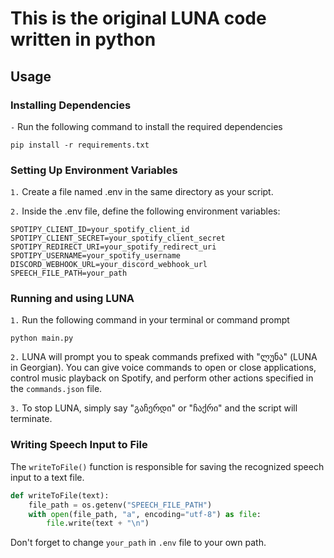 # This is the original LUNA code written in python

## Usage
### Installing Dependencies
`-` Run the following command to install the required dependencies
```
pip install -r requirements.txt
```
### Setting Up Environment Variables
`1.` Create a file named .env in the same directory as your script.

`2.` Inside the .env file, define the following environment variables:
```env
SPOTIPY_CLIENT_ID=your_spotify_client_id
SPOTIPY_CLIENT_SECRET=your_spotify_client_secret
SPOTIPY_REDIRECT_URI=your_spotify_redirect_uri
SPOTIPY_USERNAME=your_spotify_username
DISCORD_WEBHOOK_URL=your_discord_webhook_url
SPEECH_FILE_PATH=your_path
```
### Running and using LUNA
`1.` Run the following command in your terminal or command prompt
```
python main.py
```
`2.` LUNA will prompt you to speak commands prefixed with "ლუნა" (LUNA in Georgian). You can give voice commands to open or close applications, control music playback on Spotify, and perform other actions specified in the `commands.json` file.

`3.` To stop LUNA, simply say "გაჩერდი" or "ჩაქრი" and the script will terminate.
### Writing Speech Input to File
The `writeToFile()` function is responsible for saving the recognized speech input to a text file.
```py
def writeToFile(text):
    file_path = os.getenv("SPEECH_FILE_PATH")
    with open(file_path, "a", encoding="utf-8") as file:
        file.write(text + "\n")
```
Don't forget to change `your_path` in `.env` file to your own path.

